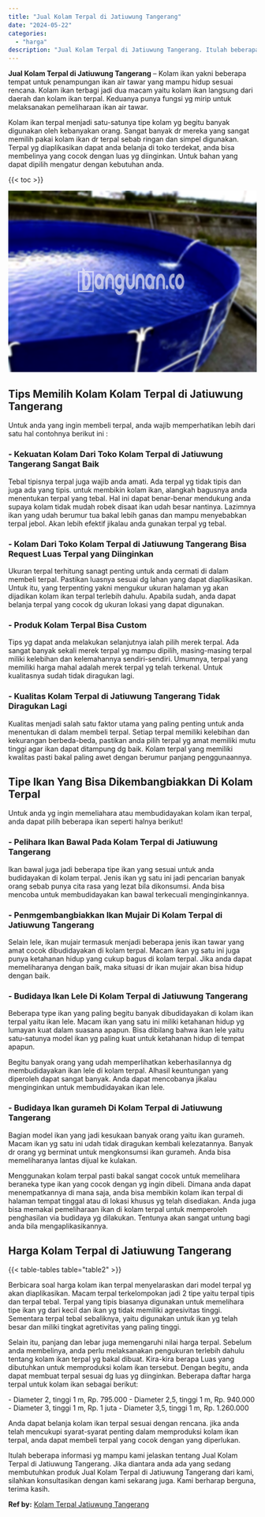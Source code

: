 ```yaml
---
title: "Jual Kolam Terpal di Jatiuwung Tangerang"
date: "2024-05-22"
categories: 
  - "harga"
description: "Jual Kolam Terpal di Jatiuwung Tangerang. Itulah beberapa informasi yg mampu kami jelaskan tentang Jual Kolam Terpal di Jatiuwung Tangerang. Jika diantara an..."
---
```


**Jual Kolam Terpal di Jatiuwung Tangerang** – Kolam ikan yakni beberapa tempat untuk penampungan ikan air tawar yang mampu hidup sesuai rencana. Kolam ikan terbagi jadi dua macam yaitu kolam ikan langsung dari daerah dan kolam ikan terpal. Keduanya punya fungsi yg mirip untuk melaksanakan pemeliharaan ikan air tawar.

Kolam ikan terpal menjadi satu-satunya tipe kolam yg begitu banyak digunakan oleh kebanyakan orang. Sangat banyak dr mereka yang sangat memilih pakai kolam ikan dr terpal sebab ringan dan simpel digunakan. Terpal yg diaplikasikan dapat anda belanja di toko terdekat, anda bisa membelinya yang cocok dengan luas yg diinginkan. Untuk bahan yang dapat dipilih mengatur dengan kebutuhan anda.

{{< toc >}}

![Jual Kolam Terpal di Jatiuwung Tangerang](/images/jual-kolam-terpal-57.png)

## Tips Memilih Kolam Kolam Terpal di Jatiuwung Tangerang

Untuk anda yang ingin membeli terpal, anda wajib memperhatikan lebih dari satu hal contohnya berikut ini :

### \- Kekuatan Kolam Dari Toko Kolam Terpal di Jatiuwung Tangerang Sangat Baik

Tebal tipisnya terpal juga wajib anda amati. Ada terpal yg tidak tipis dan juga ada yang tipis. untuk membikin kolam ikan, alangkah bagusnya anda menentukan terpal yang tebal. Hal ini dapat benar-benar mendukung anda supaya kolam tidak mudah robek disaat ikan udah besar nantinya. Lazimnya ikan yang udah berumur tua bakal lebih ganas dan mampu menyebabkan terpal jebol. Akan lebih efektif jikalau anda gunakan terpal yg tebal.

### \- Kolam Dari Toko Kolam Terpal di Jatiuwung Tangerang Bisa Request Luas Terpal yang Diinginkan

Ukuran terpal terhitung sanagt penting untuk anda cermati di dalam membeli terpal. Pastikan luasnya sesuai dg lahan yang dapat diaplikasikan. Untuk itu, yang terpenting yakni mengukur ukuran halaman yg akan dijadikan kolam ikan terpal terlebih dahulu. Apabila sudah, anda dapat belanja terpal yang cocok dg ukuran lokasi yang dapat digunakan.

### \- Produk Kolam Terpal Bisa Custom

Tips yg dapat anda melakukan selanjutnya ialah pilih merek terpal. Ada sangat banyak sekali merek terpal yg mampu dipilih, masing-masing terpal miliki kelebihan dan kelemahannya sendiri-sendiri. Umumnya, terpal yang memiliki harga mahal adalah merek terpal yg telah terkenal. Untuk kualitasnya sudah tidak diragukan lagi.

### \- Kualitas Kolam Terpal di Jatiuwung Tangerang Tidak Diragukan Lagi

Kualitas menjadi salah satu faktor utama yang paling penting untuk anda menentukan di dalam membeli terpal. Setiap terpal memiliki kelebihan dan kekurangan berbeda-beda, pastikan anda pilih terpal yg amat memiliki mutu tinggi agar ikan dapat ditampung dg baik. Kolam terpal yang memiliki kwalitas pasti bakal paling awet dengan berumur panjang penggunaannya.

## Tipe Ikan Yang Bisa Dikembangbiakkan Di Kolam Terpal

Untuk anda yg ingin memeliahara atau membudidayakan kolam ikan terpal, anda dapat pilih beberapa ikan seperti halnya berikut!

### \- Pelihara Ikan Bawal Pada Kolam Terpal di Jatiuwung Tangerang

Ikan bawal juga jadi beberapa tipe ikan yang sesuai untuk anda budidayakan di kolam terpal. Jenis ikan yg satu ini jadi pencarian banyak orang sebab punya cita rasa yang lezat bila dikonsumsi. Anda bisa mencoba untuk membudidayakan kan bawal terkecuali menginginkannya.

### \- Penmgembangbiakkan Ikan Mujair Di Kolam Terpal di Jatiuwung Tangerang

Selain lele, ikan mujair termasuk menjadi beberapa jenis ikan tawar yang amat cocok dibudidayakan di kolam terpal. Macam ikan yg satu ini juga punya ketahanan hidup yang cukup bagus di kolam terpal. Jika anda dapat memeliharanya dengan baik, maka situasi dr ikan mujair akan bisa hidup dengan baik.

### \- Budidaya Ikan Lele Di Kolam Terpal di Jatiuwung Tangerang

Beberapa type ikan yang paling begitu banyak dibudidayakan di kolam ikan terpal yaitu ikan lele. Macam ikan yang satu ini miliki ketahanan hidup yg lumayan kuat dalam suasana apapun. Bisa dibilang bahwa ikan lele yaitu satu-satunya model ikan yg paling kuat untuk ketahanan hidup di tempat apapun.

Begitu banyak orang yang udah memperlihatkan keberhasilannya dg membudidayakan ikan lele di kolam terpal. Alhasil keuntungan yang diperoleh dapat sangat banyak. Anda dapat mencobanya jikalau menginginkan untuk membudidayakan ikan lele.

### \- Budidaya Ikan gurameh Di Kolam Terpal di Jatiuwung Tangerang

Bagian model ikan yang jadi kesukaan banyak orang yaitu ikan gurameh. Macam ikan yg satu ini udah tidak diragukan kembali kelezatannya. Banyak dr orang yg berminat untuk mengkonsumsi ikan gurameh. Anda bisa memeliharanya lantas dijual ke kulakan.

Menggunakan kolam terpal pasti bakal sangat cocok untuk memelihara beraneka type ikan yang cocok dengan yg ingin dibeli. Dimana anda dapat menempatkannya di mana saja, anda bisa membikin kolam ikan terpal di halaman tempat tinggal atau di lokasi khusus yg telah disediakan. Anda juga bisa memakai pemeliharaan ikan di kolam terpal untuk memperoleh penghasilan via budidaya yg dilakukan. Tentunya akan sangat untung bagi anda bila mengaplikasikannya.

## Harga Kolam Terpal di Jatiuwung Tangerang

{{< table-tables table="table2" >}}

Berbicara soal harga kolam ikan terpal menyelaraskan dari model terpal yg akan diaplikasikan. Macam terpal terkelompokan jadi 2 tipe yaitu terpal tipis dan terpal tebal. Terpal yang tipis biasanya digunakan untuk memelihara tipe ikan yg dari kecil dan ikan yg tidak memiliki agresivitas tinggi. Sementara terpal tebal sebaliknya, yaitu digunakan untuk ikan yg telah besar dan miliki tingkat agretivitas yang paling tinggi.

Selain itu, panjang dan lebar juga memengaruhi nilai harga terpal. Sebelum anda membelinya, anda perlu melaksanakan pengukuran terlebih dahulu tentang kolam ikan terpal yg bakal dibuat. Kira-kira berapa Luas yang dibutuhkan untuk memproduksi kolam ikan tersebut. Dengan begitu, anda dapat membuat terpal sesuai dg luas yg diinginkan. Beberapa daftar harga terpal untuk kolam ikan sebagai berikut:

\- Diameter 2, tinggi 1 m, Rp. 795.000 - Diameter 2,5, tinggi 1 m, Rp. 940.000 - Diameter 3, tinggi 1 m, Rp. 1 juta - Diameter 3,5, tinggi 1 m, Rp. 1.260.000

Anda dapat belanja kolam ikan terpal sesuai dengan rencana. jika anda telah mencukupi syarat-syarat penting dalam memproduksi kolam ikan terpal, anda dapat membeli terpal yang cocok dengan yang diperlukan.

Itulah beberapa informasi yg mampu kami jelaskan tentang Jual Kolam Terpal di Jatiuwung Tangerang. Jika diantara anda ada yang sedang membutuhkan produk Jual Kolam Terpal di Jatiuwung Tangerang dari kami, silahkan konsultasikan dengan kami sekarang juga. Kami berharap berguna, terima kasih.

**Ref by:** [Kolam Terpal Jatiuwung Tangerang](https://id.wikipedia.org/wiki/Kolam)
